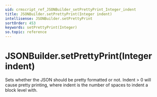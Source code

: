 ```yaml
---
uid: crmscript_ref_JSONBuilder_setPrettyPrint_Integer_indent
title: JSONBuilder.setPrettyPrint(Integer indent)
intellisense: JSONBuilder.setPrettyPrint
sortOrder: 453
keywords: setPrettyPrint(Integer)
so.topic: reference
---
```


# JSONBuilder.setPrettyPrint(Integer indent)

Sets whether the JSON should be pretty formatted or not. Indent > 0 will cause pretty printing, where indent is the number of spaces to indent a block level with.

